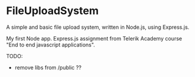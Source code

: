 FileUploadSystem
================

A simple and basic file upload system, written in Node.js, using Express.js.

My first Node app. Express.js assignment from Telerik Academy course "End to end javascript applications".

TODO:
- remove libs from /public ??
